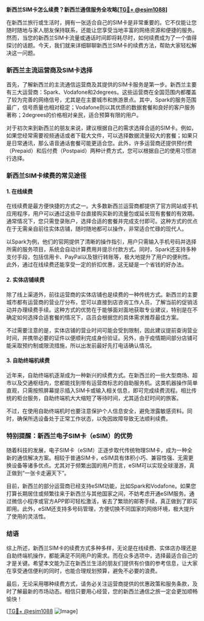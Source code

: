 **新西兰SIM卡怎么续费？新西兰通信服务全攻略[[TG💪+ @esim1088](https://t.me/s/esim1088)]**

在新西兰旅行或生活时，拥有一张适合自己的SIM卡是非常重要的。它不仅能让您随时随地与家人朋友保持联系，还能让您享受当地丰富的网络资源和便捷的服务。然而，当您的新西兰SIM卡流量或通话时间即将耗尽时，如何续费成为了一个值得探讨的话题。今天，我们就来详细聊聊新西兰SIM卡的续费方法，帮助大家轻松解决这一问题。

### 新西兰主流运营商及SIM卡选择

首先，了解新西兰的主流通信运营商及其提供的SIM卡服务是第一步。新西兰主要有三大运营商：Spark、Vodafone和2degrees。这些运营商在全国范围内都覆盖了较为完善的网络信号，尤其是在主要城市和旅游景点。其中，Spark的服务范围最广，信号质量也相对稳定；Vodafone则以其优质的数据套餐和良好的客户服务著称；2degrees的价格相对亲民，适合预算有限的用户。

对于初次来到新西兰的朋友来说，建议根据自己的需求选择合适的SIM卡。例如，如果您经常需要视频通话或者下载大文件，可以选择数据流量较大的套餐；如果只是日常通讯，那么语音通话套餐可能更适合您。此外，许多运营商还提供预付费（Prepaid）和后付费（Postpaid）两种计费方式，您可以根据自己的使用习惯进行选择。

### 新西兰SIM卡续费的常见途径

#### 1. 在线续费

在线续费是最方便快捷的方式之一。大多数新西兰运营商都提供了官方网站或手机应用程序，用户可以通过这些平台直接购买新的流量包或延长现有套餐的有效期。通常情况下，您只需登录账户，选择合适的套餐并完成支付即可。这种方式的优点在于无需亲自前往实体店铺，随时随地都可以操作，非常适合忙碌的现代人。

以Spark为例，他们的官网提供了清晰的操作指引，用户只需输入手机号码并选择所需的服务项目，系统会自动计算费用并提示付款方式。同时，Spark还支持多种支付手段，包括信用卡、PayPal以及银行转账等，极大地提升了用户的便利性。此外，通过在线续费还能享受一定的折扣优惠，这无疑是一个省钱的好办法。

#### 2. 实体店铺续费

除了线上渠道外，前往运营商的实体店铺也是续费的一种传统方式。新西兰的主要城市都有运营商的营业厅分布，您可以直接到店咨询工作人员，了解当前的促销活动并办理续费手续。这种方式的优势在于能够面对面地获取专业建议，特别是在不确定如何选择合适套餐的情况下，店员会根据您的具体需求推荐最佳方案。

不过需要注意的是，实体店铺的营业时间可能会受到限制，因此建议提前查询营业时间，并携带必要的证件以便顺利完成身份验证。另外，由于疫情期间部分店铺可能采取预约制或限流措施，所以出发前最好先打电话确认情况。

#### 3. 自助终端机续费

近年来，自助终端机逐渐成为一种新兴的续费方式。在新西兰的一些大型商场、超市以及交通枢纽内，您都能找到带有运营商标志的自助服务机。这类机器操作简单直观，只需按照屏幕提示插入SIM卡或输入相关信息，即可完成续费流程。相比传统的柜台服务，自助终端机大大缩短了等待时间，尤其适合赶时间的旅客。

不过，在使用自助终端机时也要注意保护个人信息安全，避免泄露敏感资料。同时，确保所选设备处于正常工作状态，以免因故障导致无法顺利续费。

### 特别提醒：新西兰电子SIM卡（eSIM）的优势

随着科技的发展，电子SIM卡（eSIM）正逐步取代传统物理SIM卡，成为一种全新的通信解决方案。相较于普通SIM卡，eSIM具有体积小巧、兼容性强、无需更换设备等诸多优点。尤其对于频繁出国的用户而言，eSIM可以实现全球漫游，真正做到“一张卡走遍天下”。

目前，新西兰的部分运营商已经支持eSIM功能，比如Spark和Vodafone。如果您打算长期居住或频繁往来于新西兰与其他国家之间，不妨考虑开通eSIM服务。通过微信小程序或官方APP即可轻松激活，省去了繁琐的邮寄手续，真正做到了即买即用。此外，eSIM还支持多号码管理，方便切换不同国家的网络环境，极大提升了使用的灵活性。

### 结语

综上所述，新西兰SIM卡的续费方式多种多样，无论是在线续费、实体店办理还是自助终端机操作，都能满足不同用户的需求。而在众多选项中，选择最适合自己的才是关键。希望本文能为正在新西兰生活的朋友们提供有价值的参考信息，让大家在享受通信便利的同时，也能合理规划预算，避免不必要的浪费。

最后，无论采用哪种续费方式，请务必关注运营商提供的优惠政策和服务条款，及时了解最新的市场动态。相信只要用心经营，您的新西兰通信之旅一定会更加顺畅愉快！

[[TG💪+ @esim1088](https://t.me/s/esim1088) ![Image](https://i.postimg.cc/4NQfJmqS/Snipaste-2025-05-13-00-14-12.png)]